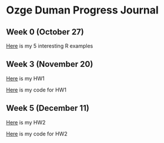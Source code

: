 # Ozge Duman Progress Journal

## Week 0 (October 27)

[Here](files\example_homework_0.html) is my 5 interesting R examples

## Week 3 (November 20)

[Here](files\HW1_ozgeduman.html) is my HW1

[Here](files\hw1.ipynb) is my code for HW1

## Week 5 (December 11)

[Here](files\HW2_ozgeduman.html) is my HW2

[Here](files\HW2_ozgeduman.ipynb) is my code for HW2